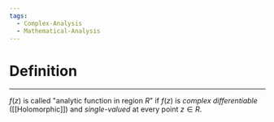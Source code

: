 ```yaml
---
tags:
  - Complex-Analysis
  - Mathematical-Analysis
---
```

# Definition
---
$f(z)$ is called "analytic function in region $R$" if $f(z)$ is *complex differentiable* ([[Holomorphic]]) and _single-valued_ at every point $z \in R$.
